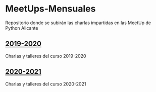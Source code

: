 # MeetUps-Mensuales

Repositorio donde se subirán las charlas impartidas en las MeetUp de Python Alicante

## [2019-2020](2019-2020/meetups.md)

Charlas y talleres del curso 2019-2020

## [2020-2021](2020-2021/meetups.md)

Charlas y talleres del curso 2020-2021
